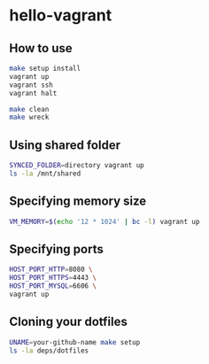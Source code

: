 # hello-vagrant

## How to use
```sh
make setup install
vagrant up
vagrant ssh
vagrant halt
```
```sh
make clean
make wreck
```

## Using shared folder
```sh
SYNCED_FOLDER=directory vagrant up
ls -la /mnt/shared
```

## Specifying memory size
```sh
VM_MEMORY=$(echo '12 * 1024' | bc -l) vagrant up
```

## Specifying ports
```sh
HOST_PORT_HTTP=8080 \
HOST_PORT_HTTPS=4443 \
HOST_PORT_MYSQL=6606 \
vagrant up
```

## Cloning your dotfiles
```sh
UNAME=your-github-name make setup
ls -la deps/dotfiles
```
